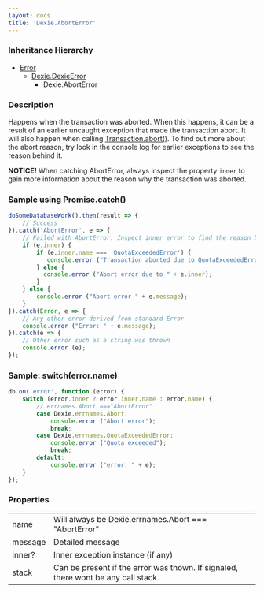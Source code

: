 ```yaml
---
layout: docs
title: 'Dexie.AbortError'
---
```


### Inheritance Hierarchy

* [Error](https://developer.mozilla.org/en-US/docs/Web/JavaScript/Reference/Global_Objects/Error)
  * [Dexie.DexieError](/docs/DexieErrors/DexieError)
    * Dexie.AbortError

### Description 

Happens when the transaction was aborted. When this happens, it can be a result of an earlier uncaught exception that made the transaction abort. 
It will also happen when calling [Transaction.abort()](/docs/Transaction/Transaction.abort()). To find out more about the abort reason, try look in the
console log for earlier exceptions to see the reason behind it.

**NOTICE!** When catching AbortError, always inspect the property `inner` to gain more information about the reason why the transaction was aborted.

### Sample using Promise.catch()

```javascript
doSomeDatabaseWork().then(result => {
    // Success
}).catch('AbortError', e => {
    // Failed with AbortError. Inspect inner error to find the reason behind why the transaction was aborted.
    if (e.inner) {
        if (e.inner.name === 'QuotaExceededError') {
           console.error ("Transaction aborted due to QuotaExceededError');
        } else {
          console.error ("Abort error due to " + e.inner);
        }
    } else {
        console.error ("Abort error " + e.message);
    }
}).catch(Error, e => {
    // Any other error derived from standard Error
    console.error ("Error: " + e.message);
}).catch(e => {
    // Other error such as a string was thrown
    console.error (e);
});
```

### Sample: switch(error.name)

```javascript
db.on('error', function (error) {
    switch (error.inner ? error.inner.name : error.name) {
        // errnames.Abort ==="AbortError"
        case Dexie.errnames.Abort:
            console.error ("Abort error");
            break;
        case Dexie.errnames.QuotaExceededError:
            console.error ("Quota exceeded");
            break;
        default:
            console.error ("error: " + e);
    }
});
```

### Properties

<table>
<tr><td>name</td><td>Will always be Dexie.errnames.Abort === "AbortError"</td></tr>
<tr><td>message</td><td>Detailed message</td></tr>
<tr><td>inner?</td><td>Inner exception instance (if any)</td></tr>
<tr><td>stack</td><td>Can be present if the error was thown. If signaled, there wont be any call stack.</td></tr>
</table>
